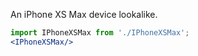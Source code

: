 An iPhone XS Max device lookalike.

``` jsx
import IPhoneXSMax from './IPhoneXSMax';
<IPhoneXSMax/>
```